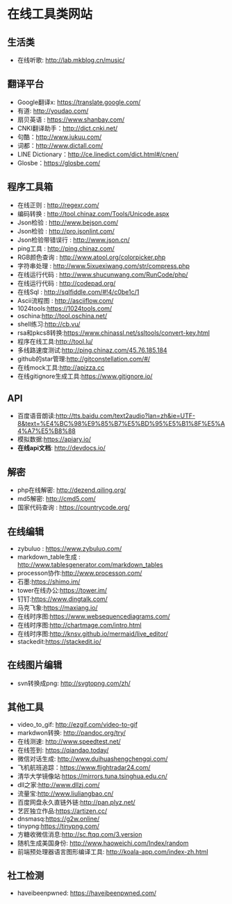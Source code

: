 # 在线工具类网站

## 生活类
+ 在线听歌: http://lab.mkblog.cn/music/

## 翻译平台
+ Google翻译x: https://translate.google.com/
+ 有道: http://youdao.com/
+ 扇贝英语 : https://www.shanbay.com/
+ CNKI翻译助手：http://dict.cnki.net/
+ 句酷：http://www.jukuu.com/
+ 词都：http://www.dictall.com/
+ LINE Dictionary：http://ce.linedict.com/dict.html#/cnen/
+ Glosbe：https://glosbe.com/

## 程序工具箱
+ 在线正则 : http://regexr.com/
+ 编码转换 : http://tool.chinaz.com/Tools/Unicode.aspx
+ Json检验 : http://www.bejson.com/
+ Json检验 : http://pro.jsonlint.com/
+ Json检验带错误行 : http://www.json.cn/
+ ping工具 : http://ping.chinaz.com/
+ RGB颜色查询 : http://www.atool.org/colorpicker.php
+ 字符串处理 : http://www.5ixuexiwang.com/str/compress.php
+ 在线运行代码 : http://www.shucunwang.com/RunCode/php/
+ 在线运行代码 : http://codepad.org/
+ 在线Sql : http://sqlfiddle.com/#!4/c0be1c/1
+ Ascii流程图 : http://asciiflow.com/
+ 1024tools:https://1024tools.com/
+ oschina:http://tool.oschina.net/
+ shell练习:http://cb.vu/
+ rsa和pkcs8转换:https://www.chinassl.net/ssltools/convert-key.html
+ 程序在线工具:http://tool.lu/
+ 多线路速度测试:http://ping.chinaz.com/45.76.185.184
+ github的star管理:http://gitconstellation.com/#/
+ 在线mock工具:http://apizza.cc
+ 在线gitignore生成工具:https://www.gitignore.io/


## API
+ 百度语音朗读:http://tts.baidu.com/text2audio?lan=zh&ie=UTF-8&text=%E4%BC%98%E9%85%B7%E5%BD%95%E5%B1%8F%E5%A4%A7%E5%B8%88
+ 模拟数据:https://apiary.io/
+ **在线api文档**: http://devdocs.io/

## 解密
+ php在线解密: http://dezend.qiling.org/
+ md5解密: http://cmd5.com/
+ 国家代码查询 : https://countrycode.org/

## 在线编辑
+ zybuluo : https://www.zybuluo.com/
+ markdown_table生成 : http://www.tablesgenerator.com/markdown_tables
+ processon协作:http://www.processon.com/
+ 石墨:https://shimo.im/
+ tower在线办公:https://tower.im/
+ 钉钉:https://www.dingtalk.com/
+ 马克飞象:https://maxiang.io/
+ 在线时序图:https://www.websequencediagrams.com/
+ 在线时序图:http://chartmage.com/intro.html
+ 在线时序图:http://knsv.github.io/mermaid/live_editor/
+ stackedit:https://stackedit.io/

## 在线图片编辑
+ svn转换成png: http://svgtopng.com/zh/

## 其他工具
+ video_to_gif: http://ezgif.com/video-to-gif
+ markdwon转换: http://pandoc.org/try/
+ 在线测速: http://www.speedtest.net/
+ 在线签到: https://qiandao.today/
+ 微信对话生成: http://www.duihuashengchengqi.com/
+ 飞机航班追踪：https://www.flightradar24.com/
+ 清华大学镜像站:https://mirrors.tuna.tsinghua.edu.cn/
+ dll之家:http://www.dllzj.com/
+ 流量宝:http://www.liuliangbao.cn/
+ 百度网盘永久直链外链:http://pan.plyz.net/
+ 艺匠独立作品:https://artizen.cc/
+ dnsmasq:https://g2w.online/
+ tinypng:https://tinypng.com/
+ 方糖收微信消息:http://sc.ftqq.com/3.version
+ 随机生成美国身份: http://www.haoweichi.com/Index/random
+ 前端预处理器语言图形编译工具: http://koala-app.com/index-zh.html


## 社工检测
+ haveibeenpwned: https://haveibeenpwned.com/